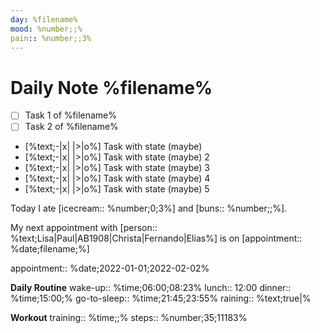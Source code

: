 ```yaml
---
day: %filename%
mood: %number;;%
pain:: %number;;3%
---
```


# Daily Note %filename%

- [ ] Task 1 of %filename%
- [ ] Task 2 of %filename%
- [%text;-|x| |>|o%] Task with state (maybe)
- [%text;-|x| |>|o%] Task with state (maybe) 2
- [%text;-|x| |>|o%] Task with state (maybe) 3
- [%text;-|x| |>|o%] Task with state (maybe) 4
- [%text;-|x| |>|o%] Task with state (maybe) 5

Today I ate [icecream:: %number;0;3%] and [buns:: %number;;%].

My next appointment with [person:: %text;Lisa|Paul|AB1908|Christa|Fernando|Elias%] is on [appointment:: %date;filename;%]

appointment:: %date;2022-01-01;2022-02-02%

**Daily Routine**
wake-up:: %time;06:00;08:23%
lunch:: 12:00
dinner:: %time;15:00;%
go-to-sleep:: %time;21:45;23:55%
raining:: %text;true|%

**Workout**
training:: %time;;%
steps:: %number;35;11183%
